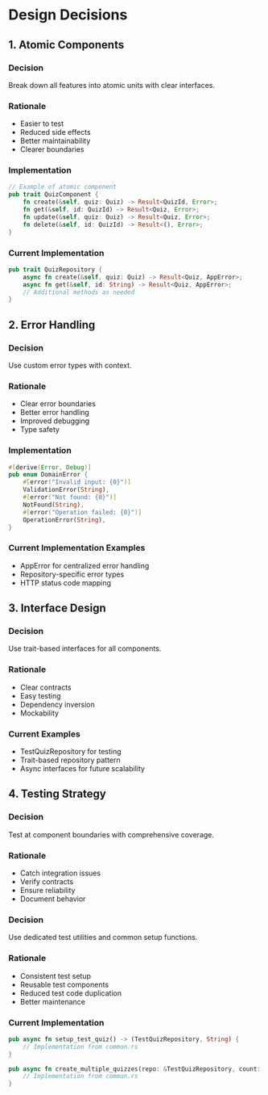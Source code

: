 # Design Decisions

## 1. Atomic Components

### Decision
Break down all features into atomic units with clear interfaces.

### Rationale
- Easier to test
- Reduced side effects
- Better maintainability
- Clearer boundaries

### Implementation
```rust
// Example of atomic component
pub trait QuizComponent {
    fn create(&self, quiz: Quiz) -> Result<QuizId, Error>;
    fn get(&self, id: QuizId) -> Result<Quiz, Error>;
    fn update(&self, quiz: Quiz) -> Result<Quiz, Error>;
    fn delete(&self, id: QuizId) -> Result<(), Error>;
}
```

### Current Implementation
```rust
pub trait QuizRepository {
    async fn create(&self, quiz: Quiz) -> Result<Quiz, AppError>;
    async fn get(&self, id: String) -> Result<Quiz, AppError>;
    // Additional methods as needed
}
```

## 2. Error Handling

### Decision
Use custom error types with context.

### Rationale
- Clear error boundaries
- Better error handling
- Improved debugging
- Type safety

### Implementation
```rust
#[derive(Error, Debug)]
pub enum DomainError {
    #[error("Invalid input: {0}")]
    ValidationError(String),
    #[error("Not found: {0}")]
    NotFound(String),
    #[error("Operation failed: {0}")]
    OperationError(String),
}
```

### Current Implementation Examples
- AppError for centralized error handling
- Repository-specific error types
- HTTP status code mapping

## 3. Interface Design

### Decision
Use trait-based interfaces for all components.

### Rationale
- Clear contracts
- Easy testing
- Dependency inversion
- Mockability

### Current Examples
- TestQuizRepository for testing
- Trait-based repository pattern
- Async interfaces for future scalability

## 4. Testing Strategy

### Decision
Test at component boundaries with comprehensive coverage.

### Rationale
- Catch integration issues
- Verify contracts
- Ensure reliability
- Document behavior

### Decision
Use dedicated test utilities and common setup functions.

### Rationale
- Consistent test setup
- Reusable test components
- Reduced test code duplication
- Better maintenance

### Current Implementation
```rust
pub async fn setup_test_quiz() -> (TestQuizRepository, String) {
    // Implementation from common.rs
}

pub async fn create_multiple_quizzes(repo: &TestQuizRepository, count: usize) -> Vec<String> {
    // Implementation from common.rs
}
```

